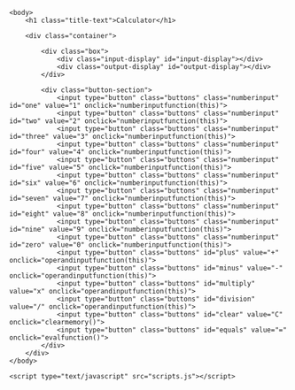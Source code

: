 <!DOCTYPE html>
<html lang="en">
    <head>
        <meta charset="UTF-8" />
        <title>Calculator</title>
        <link rel="stylesheet" href="css/style.css" />
    </head>

    <body>
        <h1 class="title-text">Calculator</h1>
        
        <div class="container">
            
            <div class="box">
                <div class="input-display" id="input-display"></div>
                <div class="output-display" id="output-display"></div>
            </div>

            <div class="button-section">
                <input type="button" class="buttons" class="numberinput" id="one" value="1" onclick="numberinputfunction(this)">
                <input type="button" class="buttons" class="numberinput" id="two" value="2" onclick="numberinputfunction(this)">
                <input type="button" class="buttons" class="numberinput" id="three" value="3" onclick="numberinputfunction(this)">
                <input type="button" class="buttons" class="numberinput" id="four" value="4" onclick="numberinputfunction(this)">
                <input type="button" class="buttons" class="numberinput" id="five" value="5" onclick="numberinputfunction(this)">
                <input type="button" class="buttons" class="numberinput" id="six" value="6" onclick="numberinputfunction(this)">
                <input type="button" class="buttons" class="numberinput" id="seven" value="7" onclick="numberinputfunction(this)">
                <input type="button" class="buttons" class="numberinput" id="eight" value="8" onclick="numberinputfunction(this)">
                <input type="button" class="buttons" class="numberinput" id="nine" value="9" onclick="numberinputfunction(this)">
                <input type="button" class="buttons" class="numberinput" id="zero" value="0" onclick="numberinputfunction(this)">
                <input type="button" class="buttons" id="plus" value="+" onclick="operandinputfunction(this)">
                <input type="button" class="buttons" id="minus" value="-" onclick="operandinputfunction(this)">
                <input type="button" class="buttons" id="multiply" value="x" onclick="operandinputfunction(this)">
                <input type="button" class="buttons" id="division" value="/" onclick="operandinputfunction(this)">
                <input type="button" class="buttons" id="clear" value="C" onclick="clearmemory()">
                <input type="button" class="buttons" id="equals" value="=" onclick="evalfunction()">
            </div>
        </div>
    </body>

    <script type="text/javascript" src="scripts.js"></script>
    
</html>